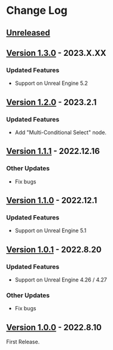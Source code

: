 # Change Log

## [Unreleased](https://github.com/colory-games/UEPlugin-AdvancedControlFlow/compare/v1.3.0...main)

## [Version 1.3.0](https://github.com/colory-games/UEPlugin-AdvancedControlFlow/compare/v1.2.0...v1.3.0) - 2023.X.XX

### Updated Features

* Support on Unreal Engine 5.2

## [Version 1.2.0](https://github.com/colory-games/UEPlugin-AdvancedControlFlow/compare/v1.1.1...v1.2.0) - 2023.2.1

### Updated Features

* Add "Multi-Conditional Select" node.

## [Version 1.1.1](https://github.com/colory-games/UEPlugin-AdvancedControlFlow/compare/v1.1.0...v1.1.1) - 2022.12.16

### Other Updates

* Fix bugs

## [Version 1.1.0](https://github.com/colory-games/UEPlugin-AdvancedControlFlow/compare/v1.0.1...v1.1.0) - 2022.12.1

### Updated Features

* Support on Unreal Engine 5.1

## [Version 1.0.1](https://github.com/colory-games/UEPlugin-AdvancedControlFlow/compare/v1.0.0...v1.0.1) - 2022.8.20

### Updated Features

* Support on Unreal Engine 4.26 / 4.27

### Other Updates

* Fix bugs

## [Version 1.0.0](https://github.com/colory-games/UEPlugin-AdvancedControlFlow/compare/23eed9253287f55a561c6dfa723167a8a10a3a8a...v1.0.0) - 2022.8.10

First Release.
